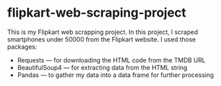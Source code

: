 # flipkart-web-scraping-project

This is my Flipkart web scrapping project. In this project, I scraped smartphones under 50000 from the Flipkart website. I used those packages: 
* Requests — for downloading the HTML code from the TMDB URL 
* BeautifulSoup4 — for extracting data from the HTML string 
* Pandas — to gather my data into a data frame for further processing
